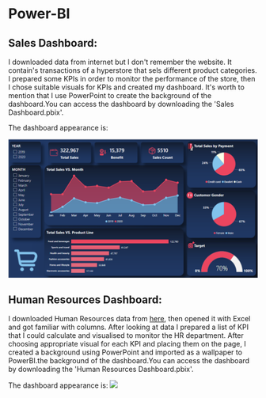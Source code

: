 # Power-BI

## Sales Dashboard:
I downloaded data from internet but I don't remember the website. It contain's transactions of a hyperstore that sels different product categories. I prepared some KPIs in order to monitor the performance of the store, then I chose suitable visuals for KPIs and created my dashboard. It's worth to mention that I use PowerPoint to create the background of the dashboard.You can access the dashboard by downloading the 'Sales Dashboard.pbix'.

The dashboard appearance is:

<img src="https://raw.githubusercontent.com/MahdyarSadeghi/Power-BI/main/Sales%20Dashboard.png">


## Human Resources Dashboard:
I downloaded Human Resources data from [here](https://www.kaggle.com/datasets/rhuebner/human-resources-data-set), then opened it with Excel and got familiar with columns. After looking at data I prepared a list of KPI that I could calculate and visualised to monitor the HR department. After choosing appropriate visual for each KPI and placing them on the page, I created a background using PowerPoint and imported as a wallpaper to PowerBI.the background of the dashboard.You can access the dashboard by downloading the 'Human Resources Dashboard.pbix'.

The dashboard appearance is:
<img src="https://raw.githubusercontent.com/MahdyarSadeghi/Power-BI/main/Human%Resources.png">
